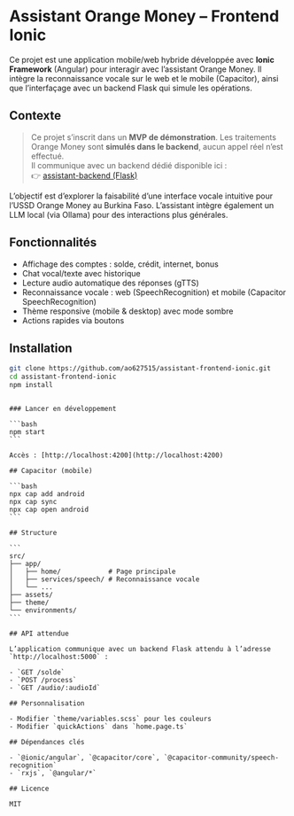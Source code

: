 # Assistant Orange Money – Frontend Ionic

Ce projet est une application mobile/web hybride développée avec **Ionic Framework** (Angular) pour interagir avec l’assistant Orange Money. Il intègre la reconnaissance vocale sur le web et le mobile (Capacitor), ainsi que l’interfaçage avec un backend Flask qui simule les opérations.

## Contexte

> Ce projet s’inscrit dans un **MVP de démonstration**. Les traitements Orange Money sont **simulés dans le backend**, aucun appel réel n’est effectué.  
> Il communique avec un backend dédié disponible ici :  
> 👉 [assistant-backend (Flask)](https://github.com/ao627515/assistant-backend)

L’objectif est d’explorer la faisabilité d’une interface vocale intuitive pour l’USSD Orange Money au Burkina Faso. L’assistant intègre également un LLM local (via Ollama) pour des interactions plus générales.

## Fonctionnalités

- Affichage des comptes : solde, crédit, internet, bonus
- Chat vocal/texte avec historique
- Lecture audio automatique des réponses (gTTS)
- Reconnaissance vocale : web (SpeechRecognition) et mobile (Capacitor SpeechRecognition)
- Thème responsive (mobile & desktop) avec mode sombre
- Actions rapides via boutons

## Installation

```bash
git clone https://github.com/ao627515/assistant-frontend-ionic.git
cd assistant-frontend-ionic
npm install
```

````

### Lancer en développement

```bash
npm start
```

Accès : [http://localhost:4200](http://localhost:4200)

## Capacitor (mobile)

```bash
npx cap add android
npx cap sync
npx cap open android
```

## Structure

```
src/
├── app/
│   ├── home/            # Page principale
│   ├── services/speech/ # Reconnaissance vocale
│   └── ...
├── assets/
├── theme/
└── environments/
```

## API attendue

L’application communique avec un backend Flask attendu à l’adresse `http://localhost:5000` :

- `GET /solde`
- `POST /process`
- `GET /audio/:audioId`

## Personnalisation

- Modifier `theme/variables.scss` pour les couleurs
- Modifier `quickActions` dans `home.page.ts`

## Dépendances clés

- `@ionic/angular`, `@capacitor/core`, `@capacitor-community/speech-recognition`
- `rxjs`, `@angular/*`

## Licence

MIT

````
